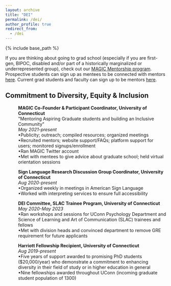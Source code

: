 ```yaml
---
layout: archive
title: "DEI"
permalink: /dei/
author_profile: true
redirect_from:
  - /dei
---
```


{% include base_path %}

If you are thinking about going to grad school (especially if you are first-gen, BIPOC, disabled and/or part of a historically marginalized or underrepresented group), check out our [MAGIC Mentorship program](https://magic.initiative.uconn.edu/). Prospective students can sign up as mentees to be connected with mentors [here](https://magic.initiative.uconn.edu/mentee-sign-up/). Current grad students and faculty can sign up to be mentors [here](https://magic.initiative.uconn.edu/mentor-sign-up/).

## Commitment to Diversity, Equity & Inclusion

<p style="margin-left: 40px"><b>MAGIC Co-Founder & Participant Coordinator, University of Connecticut</b>
<br>"Mentoring Aspiring Graduate students and building an Inclusive Community" 
<br><i>May 2021-present</i> 
<br>•Publicity; outreach; compiled resources; organized meetings
<br>•Recruited mentors; website support/FAQs; platform support for users; monitored signups/enrollment
<br>•Ran MAGIC Twitter account
<br>•Met with mentees to give advice about graduate school; held virtual orientation sessions</p>

<p style="margin-left: 40px"><b>Sign Language Research Discussion Group Coordinator, University of Connecticut</b> 
<br><i>Aug 2020-present</i> 
<br>•Organized weekly in meetings in American Sign Language
<br>•Worked with interpreting services to ensure full accessibility</p>

<p style="margin-left: 40px"><b>DEI Committee, SLAC Trainee Program, University of Connecticut</b> 
<br><i>May 2020-May 2023</i>
<br>•Ran workshops and sessions for UConn Psychology Department and Science of Learning and Art of Communication (SLAC) trainees and fellows
<br>•Met with division heads and convinced department to remove GRE requirement for future applicants</p>

<p style="margin-left: 40px"><b>Harriott Fellowship Recipient, University of Connecticut</b> 
<br><i>Aug 2019-present</i> 
<br>•Five years of support awarded to promising PhD students ($20,000/year) who demonstrate a commitment to enhancing diversity in their field of study or in higher education in general
<br>•Nine fellowships awarded throughout UConn (incoming graduate student population of 1300)</p>
